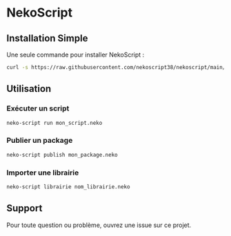
# NekoScript

## Installation Simple

Une seule commande pour installer NekoScript :

```bash
curl -s https://raw.githubusercontent.com/nekoscript38/nekoscript/main/neko-script.sh -o neko-script.sh && chmod +x neko-script.sh && ./neko-script.sh télécharger
```

## Utilisation

### Exécuter un script
```bash
neko-script run mon_script.neko
```

### Publier un package
```bash
neko-script publish mon_package.neko
```

### Importer une librairie
```bash
neko-script librairie nom_librairie.neko
```

## Support
Pour toute question ou problème, ouvrez une issue sur ce projet.
